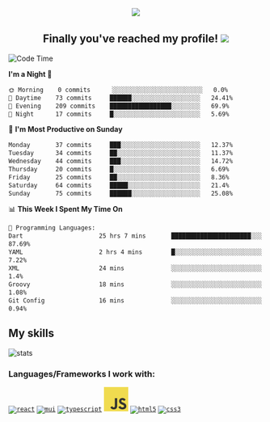 <p align="center">
  <img src="https://user-images.githubusercontent.com/102032437/162972217-d9d013af-ed44-46cb-bd0c-aaf87b5200e7.gif">
</p>

<h2 align="center">
  Finally you've reached my profile!
  <img src="https://media.giphy.com/media/hvRJCLFzcasrR4ia7z/giphy.gif" width="28">
</h2>

<!--START_SECTION:waka-->
![Code Time](http://img.shields.io/badge/Code%20Time-96%20hrs%2013%20mins-blue)

**I'm a Night 🦉** 

```text
🌞 Morning    0 commits      ░░░░░░░░░░░░░░░░░░░░░░░░░   0.0% 
🌆 Daytime    73 commits     ██████░░░░░░░░░░░░░░░░░░░   24.41% 
🌃 Evening    209 commits    █████████████████░░░░░░░░   69.9% 
🌙 Night      17 commits     █░░░░░░░░░░░░░░░░░░░░░░░░   5.69%

```
📅 **I'm Most Productive on Sunday** 

```text
Monday       37 commits     ███░░░░░░░░░░░░░░░░░░░░░░   12.37% 
Tuesday      34 commits     ██░░░░░░░░░░░░░░░░░░░░░░░   11.37% 
Wednesday    44 commits     ███░░░░░░░░░░░░░░░░░░░░░░   14.72% 
Thursday     20 commits     █░░░░░░░░░░░░░░░░░░░░░░░░   6.69% 
Friday       25 commits     ██░░░░░░░░░░░░░░░░░░░░░░░   8.36% 
Saturday     64 commits     █████░░░░░░░░░░░░░░░░░░░░   21.4% 
Sunday       75 commits     ██████░░░░░░░░░░░░░░░░░░░   25.08%

```


📊 **This Week I Spent My Time On** 

```text
💬 Programming Languages: 
Dart                     25 hrs 7 mins       ██████████████████████░░░   87.69% 
YAML                     2 hrs 4 mins        █░░░░░░░░░░░░░░░░░░░░░░░░   7.22% 
XML                      24 mins             ░░░░░░░░░░░░░░░░░░░░░░░░░   1.4% 
Groovy                   18 mins             ░░░░░░░░░░░░░░░░░░░░░░░░░   1.08% 
Git Config               16 mins             ░░░░░░░░░░░░░░░░░░░░░░░░░   0.94%

```


<!--END_SECTION:waka-->

<h2>My skills</h2>

<img src="https://github-readme-stats.vercel.app/api?username=etczrn&count_private=true&show_icons=true&hide_border=true&bg_color=45deg,185a9d,43cea2&title_color=ffffff&text_color=ffffff&icon_color=ffffff" alt="stats">

### Languages/Frameworks I work with:

<code><a href="https://reactjs.org/"><img alt="react" title="react" src="https://cdn.jsdelivr.net/gh/devicons/devicon/icons/react/react-original.svg" height="48"></a></code>
<code><a href="https://mui.com/"><img alt="mui" title="mui" src="https://cdn.jsdelivr.net/gh/devicons/devicon/icons/materialui/materialui-original.svg" height="48"></a></code>
<code><a href="https://www.typescriptlang.org/"><img alt="typescript" title="typescript" src="https://cdn.jsdelivr.net/gh/devicons/devicon/icons/typescript/typescript-original.svg" height="48"></a></code>
<code><a href="https://developer.mozilla.org/en-US/docs/Web/JavaScript"><img alt="JavaScript" title="JavaScript" src="https://raw.githubusercontent.com/github/explore/80688e429a7d4ef2fca1e82350fe8e3517d3494d/topics/javascript/javascript.png" height="48"></a></code>
<code><a href="https://dev.w3.org/html5/html-author/"><img alt="html5" title="html5" src="https://cdn.jsdelivr.net/gh/devicons/devicon/icons/html5/html5-original.svg" height="48"></a></code>
<code><a href="https://www.w3.org/TR/css/"><img alt="css3" title="css3" src="https://cdn.jsdelivr.net/gh/devicons/devicon/icons/css3/css3-original.svg" height="48"></a></code>
